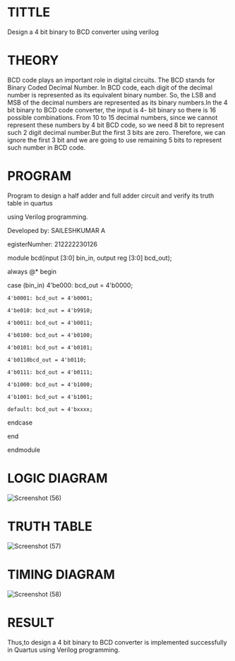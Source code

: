 # TITTLE

Design a 4 bit binary to BCD converter
using verilog

# THEORY

BCD code plays an important role in digital circuits. The BCD stands for Binary Coded Decimal
Number. In BCD code, each digit of the decimal number is represented as its equivalent binary
number. So, the LSB and MSB of the decimal numbers are represented as its binary numbers.ln the 4 bit binary to BCD code converter, the input is 4- bit binary so there is 16 possible combinations. From 10 to 15 decimal numbers, since we cannot represent these numbers by 4 bit BCD code, so we need 8 bit to represent such 2 digit decimal number.But the first 3 bits are zero. Therefore, we can ignore the first 3 bit and we are going to use remaining 5 bits to represent such number in BCD code.

# PROGRAM

Program to design a half adder and full adder circuit and verify its truth table in quartus

using Verilog programming.

Developed by: SAILESHKUMAR A

egisterNumher: 212222230126

module bcd(input [3:0] bin_in, output reg [3:0] bcd_out);

always @* begin

case (bin_in)
    4'be000: bcd_out = 4'b0000;
    
    4'b0001: bcd_out = 4'b0001;
    
    4'be010: bcd_out = 4'b9910;
    
    4'b0011: bcd_out = 4'b0011;
    
    4'b0100: bcd_out = 4'b0100;
    
    4'b0101: bcd_out = 4'b0101;
    
    4'b0110bcd_out = 4'b0110;
    
    4'b0111: bcd_out = 4'b0111;
    
    4'b1000: bcd_out = 4'b1000;
    
    4'b1001: bcd_out = 4'b1001;
    
    default: bcd_out = 4'bxxxx;
    
  endcase
  
 end
 
 endmodule


# LOGIC DIAGRAM

![Screenshot (56)](https://github.com/SAILESHKUMAR33/Simulation-project--Digital-Electronics/assets/113497410/520e80d2-94fc-456d-8504-25d6b4b44bc3)


# TRUTH TABLE 

![Screenshot (57)](https://github.com/SAILESHKUMAR33/Simulation-project--Digital-Electronics/assets/113497410/f819252c-d53e-4fed-9aa2-e8002895b674)



# TIMING DIAGRAM

![Screenshot (58)](https://github.com/SAILESHKUMAR33/Simulation-project--Digital-Electronics/assets/113497410/db21b3f9-36ff-40a6-bb95-b6b5da1bb824)

# RESULT
Thus,to design a 4 bit binary to BCD converter is implemented successfully in Quartus using Verilog
programming.



